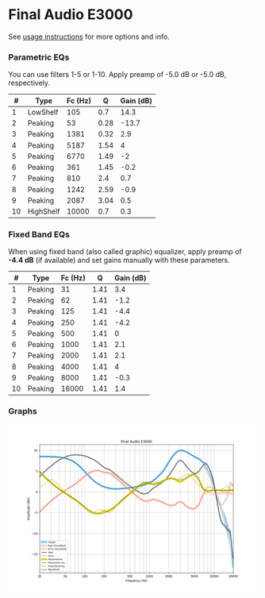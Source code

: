 # Final Audio E3000
See [usage instructions](https://github.com/jaakkopasanen/AutoEq#usage) for more options and info.

### Parametric EQs
You can use filters 1-5 or 1-10. Apply preamp of -5.0 dB or -5.0 dB, respectively.

|   # | Type      |   Fc (Hz) |    Q |   Gain (dB) |
|-----|-----------|-----------|------|-------------|
|   1 | LowShelf  |       105 | 0.7  |        14.3 |
|   2 | Peaking   |        53 | 0.28 |       -13.7 |
|   3 | Peaking   |      1381 | 0.32 |         2.9 |
|   4 | Peaking   |      5187 | 1.54 |         4   |
|   5 | Peaking   |      6770 | 1.49 |        -2   |
|   6 | Peaking   |       361 | 1.45 |        -0.2 |
|   7 | Peaking   |       810 | 2.4  |         0.7 |
|   8 | Peaking   |      1242 | 2.59 |        -0.9 |
|   9 | Peaking   |      2087 | 3.04 |         0.5 |
|  10 | HighShelf |     10000 | 0.7  |         0.3 |

### Fixed Band EQs
When using fixed band (also called graphic) equalizer, apply preamp of **-4.4 dB** (if available) and set gains manually with these parameters.

|   # | Type    |   Fc (Hz) |    Q |   Gain (dB) |
|-----|---------|-----------|------|-------------|
|   1 | Peaking |        31 | 1.41 |         3.4 |
|   2 | Peaking |        62 | 1.41 |        -1.2 |
|   3 | Peaking |       125 | 1.41 |        -4.4 |
|   4 | Peaking |       250 | 1.41 |        -4.2 |
|   5 | Peaking |       500 | 1.41 |         0   |
|   6 | Peaking |      1000 | 1.41 |         2.1 |
|   7 | Peaking |      2000 | 1.41 |         2.1 |
|   8 | Peaking |      4000 | 1.41 |         4   |
|   9 | Peaking |      8000 | 1.41 |        -0.3 |
|  10 | Peaking |     16000 | 1.41 |         1.4 |

### Graphs
![](./Final%20Audio%20E3000.png)
